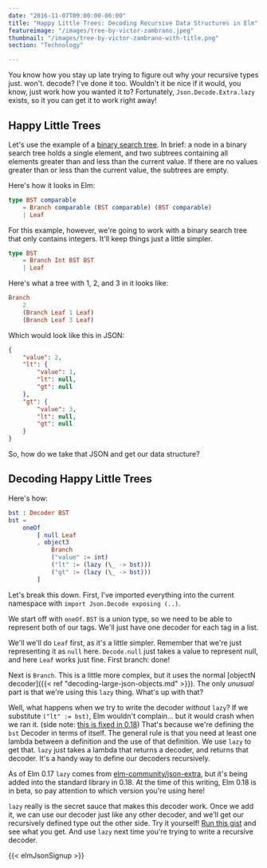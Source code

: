 ```yaml
---
date: "2016-11-07T09:00:00-06:00"
title: "Happy Little Trees: Decoding Recursive Data Structures in Elm"
featureimage: "/images/tree-by-victor-zambrano.jpeg"
thumbnail: "/images/tree-by-victor-zambrano-with-title.png"
section: "Technology"

---
```


You know how you stay up late trying to figure out why your recursive types just. won't. decode?
I've done it too.
Wouldn't it be nice if it would, you know, just work how you wanted it to?
Fortunately, `Json.Decode.Extra.lazy` exists, so it you can get it to work right away!

<!--more-->

## Happy Little Trees

Let's use the example of a [binary search tree](https://en.wikipedia.org/wiki/Binary_search_tree).
In brief: a node in a binary search tree holds a single element, and two subtrees containing all elements greater than and less than the current value.
If there are no values greater than or less than the current value, the subtrees are empty.

Here's how it looks in Elm:

```elm
type BST comparable
    = Branch comparable (BST comparable) (BST comparable)
    | Leaf
```

For this example, however, we're going to work with a binary search tree that only contains integers.
It'll keep things just a little simpler.

```elm
type BST
    = Branch Int BST BST
    | Leaf
```

Here's what a tree with 1, 2, and 3 in it looks like:

```elm
Branch
    2
    (Branch Leaf 1 Leaf)
    (Branch Leaf 3 Leaf)
```

Which would look like this in JSON:

```json
{
    "value": 2,
    "lt": {
        "value": 1,
        "lt": null,
        "gt": null
    },
    "gt": {
        "value": 3,
        "lt": null,
        "gt": null
    }
}
```

So, how do we take that JSON and get our data structure?

## Decoding Happy Little Trees

Here's how:

```elm
bst : Decoder BST
bst =
    oneOf
        [ null Leaf
        , object3
            Branch
            ("value" := int)
            ("lt" := (lazy (\_ -> bst)))
            ("gt" := (lazy (\_ -> bst)))
        ]
```

Let's break this down.
First, I've imported everything into the current namespace with `import Json.Decode exposing (..)`.

We start off with `oneOf`.
`BST` is a union type, so we need to be able to represent both of our tags.
We'll just have one decoder for each tag in a list.

We'll we'll do `Leaf` first, as it's a little simpler.
Remember that we're just representing it as `null` here.
`Decode.null` just takes a value to represent null, and here `Leaf` works just fine.
First branch: done!

Next is `Branch`.
This is a little more complex, but it uses the normal [objectN decoder]({{< ref "decoding-large-json-objects.md" >}}).
The only *unusual* part is that we're using this `lazy` thing.
What's up with that?

Well, what happens when we try to write the decoder *without* `lazy`?
If we substitute `("lt" := bst)`, Elm wouldn't complain&hellip; but it would crash when we ran it.
(side note: [this is fixed in 0.18](https://github.com/elm-lang/elm-compiler/issues/873))
That's because we're defining the `bst` Decoder in terms of itself.
The general rule is that you need at least one lambda between a definition and the use of that definition.
We use `lazy` to get that.
`lazy` just takes a lambda that returns a decoder, and returns that decoder.
It's a handy way to define our decoders recursively.

As of Elm 0.17 `lazy` comes from [elm-community/json-extra](http://package.elm-lang.org/packages/elm-community/json-extra/1.1.0/Json-Decode-Extra#lazy), but it's being added into the standard library in 0.18.
At the time of this writing, Elm 0.18 is in beta, so pay attention to which version you're using here!

`lazy` really is the secret sauce that makes this decoder work.
Once we add it, we can use our decoder just like any other decoder, and we'll get our recursively defined type out the other side.
Try it yourself!
[Run this gist](https://gist.github.com/BrianHicks/988e31bd221d2164f984227ecbe1fa1e) and see what you get.
And use `lazy` next time you're trying to write a recursive decoder.

{{< elmJsonSignup >}}
